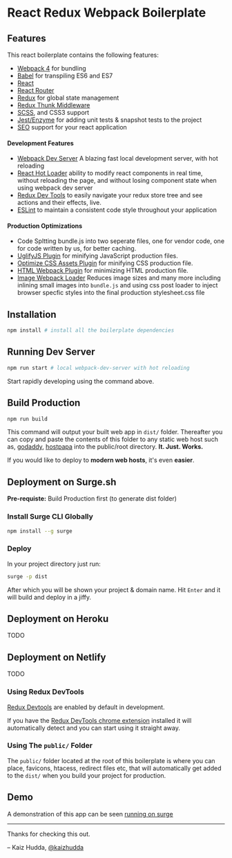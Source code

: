 # React Redux Webpack Boilerplate

## Features

This react boilerplate contains the following features:

* [Webpack 4](http://webpack.github.io) for bundling
* [Babel](http://babeljs.io) for transpiling ES6 and ES7 
* [React](https://github.com/facebook/react) 
* [React Router](https://github.com/rackt/react-router)
* [Redux](https://github.com/rackt/redux) for global state management
* [Redux Thunk Middleware](https://github.com/reduxjs/redux-thunk)
* [SCSS](https://sass-lang.com/), and CSS3 support
* [Jest/Enzyme](https://jestjs.io/) for adding unit tests & snapshot tests to the project
* [SEO](https://github.com/nfl/react-helmet) support for your react application

#### Development Features
* [Webpack Dev Server](https://webpack.js.org/configuration/dev-server/) A blazing fast local development server, with hot reloading
* [React Hot Loader](https://github.com/gaearon/react-hot-loader) ability to modify react components in real time, without reloading the page, and without losing component state when using webpack dev server
* [Redux Dev Tools](https://github.com/gaearon/redux-devtools) to easily navigate your redux store tree and see actions and their effects, live.
* [ESLint](http://eslint.org) to maintain a consistent code style throughout your application
<!-- * [font-awesome-webpack](https://github.com/gowravshekar/font-awesome-webpack) to customize Bootstrap and FontAwesome -->
<!-- * [react-helmet](https://github.com/nfl/react-helmet) to manage title and meta tag information on both server and client -->

#### Production Optimizations
* Code Spltting bundle.js into two seperate files, one for vendor code, one for code written by us, for better caching. 
* [UglifyJS Plugin](https://github.com/webpack-contrib/uglifyjs-webpack-plugin) for minifying JavaScript production files.
* [Optimize CSS Assets Plugin](https://github.com/NMFR/optimize-css-assets-webpack-plugin) for minifying CSS production file.
* [HTML Webpack Plugin](https://github.com/jantimon/html-webpack-plugin) for minimizing HTML production file.
* [Image Webpack Loader](https://github.com/jantimon/html-webpack-plugin) Reduces image sizes
and many more including inlining small images into ```bundle.js```
and using css post loader to inject browser specfic styles into the final production stylesheet.css file


## Installation

```bash
npm install # install all the boilerplate dependencies
```

## Running Dev Server

```bash
npm run start # local webpack-dev-server with hot reloading
```

Start rapidly developing using the command above.

## Build Production

```bash
npm run build
```

This command will output your built web app in ```dist/``` folder. Thereafter you can copy and paste the contents of this folder to any static web host such as, [godaddy](https://godaddy.com), [hostpapa](https://hostpapa.com) into the public/root directory.
**It. Just. Works.**

If you would like to deploy to **modern web hosts**, it's even **easier**.

## Deployment on Surge.sh

 **Pre-requiste:** Build Production first (to generate dist folder)

### Install Surge CLI Globally
```bash
npm install --g surge
```

### Deploy
In your project directory just run:
```bash
surge -p dist
```

After which you will be shown your project & domain name. 
Hit ```Enter``` and it will build and deploy in a jiffy.



## Deployment on Heroku

TODO

## Deployment on Netlify

TODO

### Using Redux DevTools

[Redux Devtools](https://github.com/gaearon/redux-devtools) are enabled by default in development.

If you have the [Redux DevTools chrome extension](https://chrome.google.com/webstore/detail/redux-devtools/lmhkpmbekcpmknklioeibfkpmmfibljd) installed it will automatically detect and you can start using it straight away.

<!-- DevTools are not enabled during production. -->

### Using The ```public/``` Folder

The ```public/``` folder located at the root of this boilerplate is where you can place, favicons, htacess, redirect files etc, that will automatically get added to the ```dist/``` when you build your project for production.


## Demo

A demonstration of this app can be seen [running on surge](http://boilerplate-redux.surge.sh)
<!-- , which is a deployment of the [netlify branch](https://github.com/erikras/react-redux-universal-hot-example/tree/heroku). -->


<!-- #### Images

Now it's possible to render the image both on client and server. Please refer to issue [#39](https://github.com/erikras/react-redux-universal-hot-example/issues/39) for more detail discussion, the usage would be like below (super easy):

```javascript
let logoImage = require('./logo.png');
``` -->
 
---
Thanks for checking this out.

– Kaiz Hudda, [@kaizhudda](https://twitter.com/kaizhudda)


